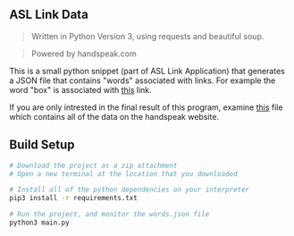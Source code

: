 ## ASL Link Data
> Written in Python Version 3, using requests and beautiful soup.

> Powered by handspeak.com


This is a small python snippet (part of ASL Link Application) that generates a JSON file that contains "words" associated with links. For example the word "box" is associated with [this](https://www.handspeak.com/word/search/index.php?id=2683) link.

If you are only intrested in the final result of this program, examine [this](https://github.com/DhanushE/ASL-Link-Data/blob/main/words_after_program.json) file which contains all of the data on the handspeak website.

## Build Setup

```zsh
# Download the project as a zip attachment
# Open a new terminal at the location that you downloaded

# Install all of the python dependencies on your interpreter
pip3 install -r requirements.txt

# Run the project, and monitor the words.json file
python3 main.py
```
